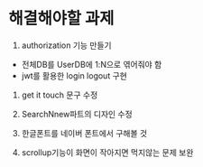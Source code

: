 # 해결해야할 과제

1. authorization 기능 만들기

- 전체DB를 UserDB에 1:N으로 엮어줘야 함
- jwt를 활용한 login logout 구현

1. get it touch 문구 수정

1. SearchNnew파트의 디자인 수정

1. 한글폰트를 네이버 폰트에서 구해볼 것

1. scrollup기능이 화면이 작아지면 먹지않는 문제 보완

<!-- 1. Artvee서버가 복구되지 않으면, DirectorList의 그림 받아오는 과정 수정 필요 -->
